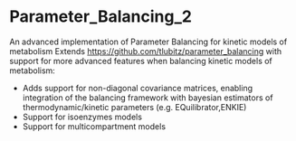 # Parameter_Balancing_2
An advanced implementation of Parameter Balancing for kinetic models of metabolism
Extends https://github.com/tlubitz/parameter_balancing with support for more advanced features when balancing kinetic models of metabolism:
- Adds support for non-diagonal covariance matrices, enabling integration of the balancing framework with bayesian estimators of thermodynamic/kinetic parameters (e.g. EQuilibrator,ENKIE)
- Support for isoenzymes models
- Support for multicompartment models
